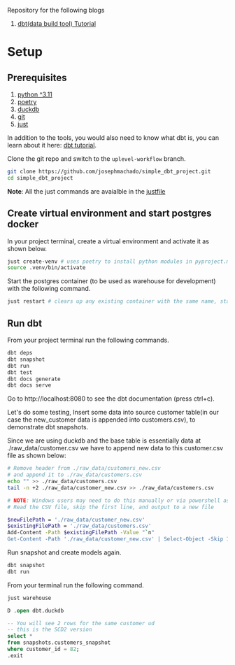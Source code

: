 Repository for the following blogs

1. [dbt(data build tool) Tutorial](https://www.startdataengineering.com/post/dbt-data-build-tool-tutorial/)

# Setup

## Prerequisites

1. [python ^3.11](https://www.python.org/downloads/)
2. [poetry](https://python-poetry.org/docs/)
3. [duckdb](https://duckdb.org/docs/installation/)
5. [git](https://git-scm.com/book/en/v2/Getting-Started-Installing-Git)
6. [just](https://github.com/casey/just)

In addition to the tools, you would also need to know what dbt is, you can learn about it here: [dbt tutorial](https://www.startdataengineering.com/post/dbt-data-build-tool-tutorial/).

Clone the git repo and switch to the `uplevel-workflow` branch.

```bash
git clone https://github.com/josephmachado/simple_dbt_project.git
cd simple_dbt_project
```

**Note**: All the just commands are avaialble in the [justfile](./justfile)

## Create virtual environment and start postgres docker

In your project terminal, create a virtual environment and activate it as shown below.

```bash
just create-venv # uses poetry to install python modules in pyproject.ml
source .venv/bin/activate
```

Start the postgres container (to be used as warehouse for development) with the following command.

```bash
just restart # clears up any existing container with the same name, starts a new postgres container and sets up elementary (a dbt package) table.
```

## Run dbt

From your project terminal run the following commands.

```bash
dbt deps
dbt snapshot
dbt run 
dbt test
dbt docs generate
dbt docs serve
```

Go to http://localhost:8080 to see the dbt documentation (press ctrl+c). 

Let's do some testing, Insert some data into source customer table(in our case the new_customer data is appended into customers.csv), to demonstrate dbt snapshots.

Since we are using duckdb and the base table is essentially data at ./raw_data/customer.csv we have to append new data to this customer.csv file as shown below:

```bash
# Remove header from ./raw_data/customers_new.csv
# and append it to ./raw_data/customers.csv
echo "" >> ./raw_data/customers.csv
tail -n +2 ./raw_data/customer_new.csv >> ./raw_data/customers.csv

# NOTE: Windows users may need to do this manually or via powershell as
# Read the CSV file, skip the first line, and output to a new file

$newFilePath = './raw_data/customer_new.csv'
$existingFilePath = './raw_data/customers.csv'
Add-Content -Path $existingFilePath -Value "`n"
Get-Content -Path './raw_data/customer_new.csv' | Select-Object -Skip 1 | Set-Content -Path './raw_data/customers.csv'
```

Run snapshot and create models again.
```bash
dbt snapshot 
dbt run 
```

From your terminal run the following command.

```bash
just warehouse
```

```sql
D .open dbt.duckdb

-- You will see 2 rows for the same customer ud
-- this is the SCD2 version
select * 
from snapshots.customers_snapshot 
where customer_id = 82;
.exit
```

